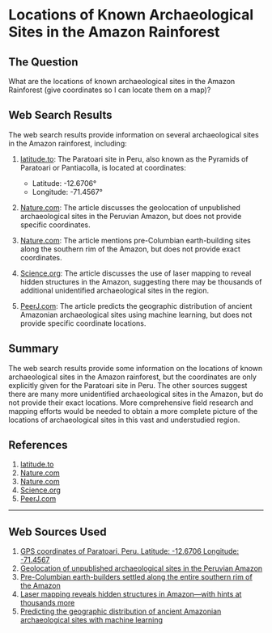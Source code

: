 # Locations of Known Archaeological Sites in the Amazon Rainforest

## The Question

What are the locations of known archaeological sites in the Amazon Rainforest (give coordinates so I can locate them on a map)?

## Web Search Results

The web search results provide information on several archaeological sites in the Amazon rainforest, including:

1. [latitude.to](https://latitude.to/articles-by-country/pe/peru/148075/paratoari): The Paratoari site in Peru, also known as the Pyramids of Paratoari or Pantiacolla, is located at coordinates:
   - Latitude: -12.6706°
   - Longitude: -71.4567°

2. [Nature.com](https://www.nature.com/articles/s41597-021-01067-7.pdf): The article discusses the geolocation of unpublished archaeological sites in the Peruvian Amazon, but does not provide specific coordinates.

3. [Nature.com](https://www.nature.com/articles/s41467-018-03510-7): The article mentions pre-Columbian earth-building sites along the southern rim of the Amazon, but does not provide exact coordinates.

4. [Science.org](https://www.science.org/content/article/laser-mapping-reveals-hidden-structures-in-amazon-hints-thousands-more): The article discusses the use of laser mapping to reveal hidden structures in the Amazon, suggesting there may be thousands of additional unidentified archaeological sites in the region.

5. [PeerJ.com](https://peerj.com/articles/15137/): The article predicts the geographic distribution of ancient Amazonian archaeological sites using machine learning, but does not provide specific coordinate locations.

## Summary

The web search results provide some information on the locations of known archaeological sites in the Amazon rainforest, but the coordinates are only explicitly given for the Paratoari site in Peru. The other sources suggest there are many more unidentified archaeological sites in the Amazon, but do not provide their exact locations. More comprehensive field research and mapping efforts would be needed to obtain a more complete picture of the locations of archaeological sites in this vast and understudied region.

## References

1. [latitude.to](https://latitude.to/articles-by-country/pe/peru/148075/paratoari)
2. [Nature.com](https://www.nature.com/articles/s41597-021-01067-7.pdf)
3. [Nature.com](https://www.nature.com/articles/s41467-018-03510-7)
4. [Science.org](https://www.science.org/content/article/laser-mapping-reveals-hidden-structures-in-amazon-hints-thousands-more)
5. [PeerJ.com](https://peerj.com/articles/15137/)

---
## Web Sources Used

1. [GPS coordinates of Paratoari, Peru. Latitude: -12.6706 Longitude: -71.4567](https://latitude.to/articles-by-country/pe/peru/148075/paratoari)
2. [Geolocation of unpublished archaeological sites in the Peruvian Amazon](https://www.nature.com/articles/s41597-021-01067-7.pdf)
3. [Pre-Columbian earth-builders settled along the entire southern rim of the Amazon](https://www.nature.com/articles/s41467-018-03510-7)
4. [Laser mapping reveals hidden structures in Amazon—with hints at thousands more](https://www.science.org/content/article/laser-mapping-reveals-hidden-structures-in-amazon-hints-thousands-more)
5. [Predicting the geographic distribution of ancient Amazonian archaeological sites with machine learning](https://peerj.com/articles/15137/)
